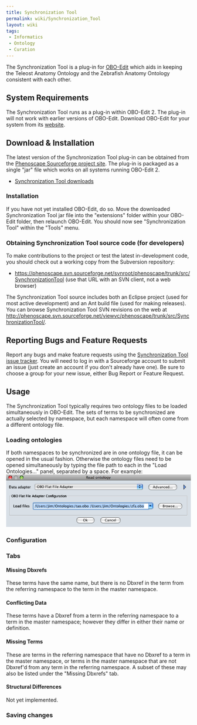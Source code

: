 ```yaml
---
title: Synchronization Tool
permalink: wiki/Synchronization_Tool
layout: wiki
tags:
 - Informatics
 - Ontology
 - Curation
---
```


The Synchronization Tool is a plug-in for
[OBO-Edit](http://oboedit.org/) which aids in keeping the Teleost
Anatomy Ontology and the Zebrafish Anatomy Ontology consistent with each
other.

## System Requirements

The Synchronization Tool runs as a plug-in within OBO-Edit 2. The
plug-in will not work with earlier versions of OBO-Edit. Download
OBO-Edit for your system from its
[website](http://oboedit.org/?page=download).

## Download & Installation

The latest version of the Synchronization Tool plug-in can be obtained
from the [Phenoscape Sourceforge project
site](http://sourceforge.net/projects/phenoscape/). The plug-in is
packaged as a single "jar" file which works on all systems running
OBO-Edit 2.

- [Synchronization Tool
  downloads](http://sourceforge.net/project/showfiles.php?group_id=224046&package_id=306516)

### Installation

If you have not yet installed OBO-Edit, do so. Move the downloaded
Synchronization Tool jar file into the "extensions" folder within your
OBO-Edit folder, then relaunch OBO-Edit. You should now see
"Synchronization Tool" within the "Tools" menu.

### Obtaining Synchronization Tool source code (for developers)

To make contributions to the project or test the latest in-development
code, you should check out a working copy from the Subversion
repository:

- <https://phenoscape.svn.sourceforge.net/svnroot/phenoscape/trunk/src/SynchronizationTool>
  (use that URL with an SVN client, not a web browser)

The Synchronization Tool source includes both an Eclipse project (used
for most active development) and an Ant build file (used for making
releases). You can browse Synchronization Tool SVN revisions on the web
at
<http://phenoscape.svn.sourceforge.net/viewvc/phenoscape/trunk/src/SynchronizationTool/>.

## Reporting Bugs and Feature Requests

Report any bugs and make feature requests using the [Synchronization
Tool issue
tracker](http://sourceforge.net/tracker/?group_id=224046&atid=1126441).
You will need to log in with a Sourceforge account to submit an issue
(just create an account if you don't already have one). Be sure to
choose a group for your new issue, either Bug Report or Feature Request.

## Usage

The Synchronization Tool typically requires two ontology files to be
loaded simultaneously in OBO-Edit. The sets of terms to be synchronized
are actually selected by namespace, but each namespace will often come
from a different ontology file.

### Loading ontologies

If both namespaces to be synchronized are in one ontology file, it can
be opened in the usual fashion. Otherwise the ontology files need to be
opened simultaneously by typing the file path to each in the "Load
Ontologies..." panel, separated by a space. For example:
![](Open_two_ontologies.png "Open_two_ontologies.png")

### Configuration

### Tabs

#### Missing Dbxrefs

These terms have the same name, but there is no Dbxref in the term from
the referring namespace to the term in the master namespace.

#### Conflicting Data

These terms have a Dbxref from a term in the referring namespace to a
term in the master namespace; however they differ in either their name
or definition.

#### Missing Terms

These are terms in the referring namespace that have no Dbxref to a term
in the master namespace, or terms in the master namespace that are not
Dbxref'd from any term in the referring namespace. A subset of these may
also be listed under the "Missing Dbxrefs" tab.

#### Structural Differences

Not yet implemented.

### Saving changes
